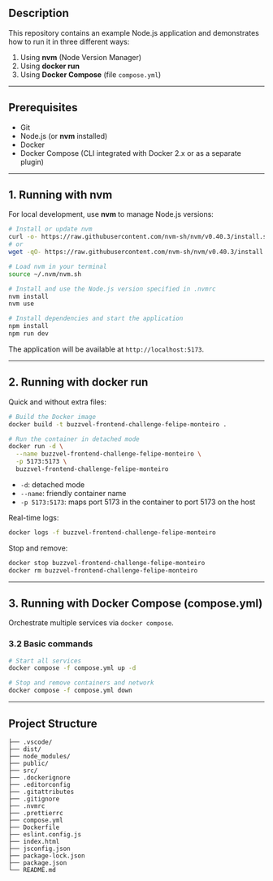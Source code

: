 ## Description

This repository contains an example Node.js application and demonstrates how to run it in three different ways:

1. Using **nvm** (Node Version Manager)
2. Using **docker run**
3. Using **Docker Compose** (file `compose.yml`)

---

## Prerequisites

- Git
- Node.js (or **nvm** installed)
- Docker
- Docker Compose (CLI integrated with Docker 2.x or as a separate plugin)

---

## 1. Running with nvm

For local development, use **nvm** to manage Node.js versions:

```bash
# Install or update nvm
curl -o- https://raw.githubusercontent.com/nvm-sh/nvm/v0.40.3/install.sh | bash
# or
wget -qO- https://raw.githubusercontent.com/nvm-sh/nvm/v0.40.3/install.sh | bash

# Load nvm in your terminal
source ~/.nvm/nvm.sh

# Install and use the Node.js version specified in .nvmrc
nvm install
nvm use

# Install dependencies and start the application
npm install
npm run dev
```

The application will be available at `http://localhost:5173`.

---

## 2. Running with docker run

Quick and without extra files:

```bash
# Build the Docker image
docker build -t buzzvel-frontend-challenge-felipe-monteiro .

# Run the container in detached mode
docker run -d \
  --name buzzvel-frontend-challenge-felipe-monteiro \
  -p 5173:5173 \
  buzzvel-frontend-challenge-felipe-monteiro
```

- `-d`: detached mode
- `--name`: friendly container name
- `-p 5173:5173`: maps port 5173 in the container to port 5173 on the host

Real-time logs:

```bash
docker logs -f buzzvel-frontend-challenge-felipe-monteiro
```

Stop and remove:

```bash
docker stop buzzvel-frontend-challenge-felipe-monteiro
docker rm buzzvel-frontend-challenge-felipe-monteiro
```

---

## 3. Running with Docker Compose (compose.yml)

Orchestrate multiple services via `docker compose`.

### 3.2 Basic commands

```bash
# Start all services
docker compose -f compose.yml up -d

# Stop and remove containers and network
docker compose -f compose.yml down
```

---

## Project Structure

```
├── .vscode/
├── dist/
├── node_modules/
├── public/
├── src/
├── .dockerignore
├── .editorconfig
├── .gitattributes
├── .gitignore
├── .nvmrc
├── .prettierrc
├── compose.yml
├── Dockerfile
├── eslint.config.js
├── index.html
├── jsconfig.json
├── package-lock.json
├── package.json
└── README.md
```
